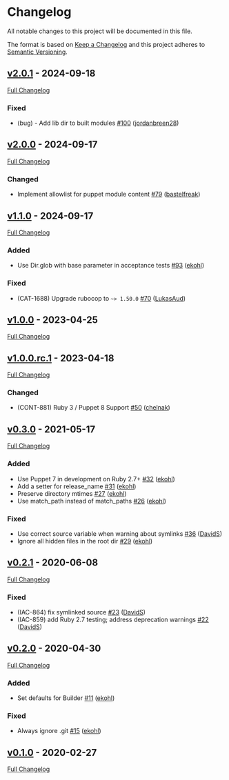 <!-- markdownlint-disable MD024 -->
# Changelog

All notable changes to this project will be documented in this file.

The format is based on [Keep a Changelog](http://keepachangelog.com/en/1.0.0/) and this project adheres to [Semantic Versioning](http://semver.org).

## [v2.0.1](https://github.com/puppetlabs/puppet-modulebuilder/tree/v2.0.1) - 2024-09-18

[Full Changelog](https://github.com/puppetlabs/puppet-modulebuilder/compare/v2.0.0...v2.0.1)

### Fixed

- (bug) - Add lib dir to built modules [#100](https://github.com/puppetlabs/puppet-modulebuilder/pull/100) ([jordanbreen28](https://github.com/jordanbreen28))

## [v2.0.0](https://github.com/puppetlabs/puppet-modulebuilder/tree/v2.0.0) - 2024-09-17

[Full Changelog](https://github.com/puppetlabs/puppet-modulebuilder/compare/v1.1.0...v2.0.0)

### Changed

- Implement allowlist for puppet module content [#79](https://github.com/puppetlabs/puppet-modulebuilder/pull/79) ([bastelfreak](https://github.com/bastelfreak))

## [v1.1.0](https://github.com/puppetlabs/puppet-modulebuilder/tree/v1.1.0) - 2024-09-17

[Full Changelog](https://github.com/puppetlabs/puppet-modulebuilder/compare/v1.0.0...v1.1.0)

### Added

- Use Dir.glob with base parameter in acceptance tests [#93](https://github.com/puppetlabs/puppet-modulebuilder/pull/93) ([ekohl](https://github.com/ekohl))

### Fixed

- (CAT-1688) Upgrade rubocop to `~> 1.50.0` [#70](https://github.com/puppetlabs/puppet-modulebuilder/pull/70) ([LukasAud](https://github.com/LukasAud))

## [v1.0.0](https://github.com/puppetlabs/puppet-modulebuilder/tree/v1.0.0) - 2023-04-25

[Full Changelog](https://github.com/puppetlabs/puppet-modulebuilder/compare/v1.0.0.rc.1...v1.0.0)

## [v1.0.0.rc.1](https://github.com/puppetlabs/puppet-modulebuilder/tree/v1.0.0.rc.1) - 2023-04-18

[Full Changelog](https://github.com/puppetlabs/puppet-modulebuilder/compare/v0.3.0...v1.0.0.rc.1)

### Changed

- (CONT-881) Ruby 3 / Puppet 8 Support [#50](https://github.com/puppetlabs/puppet-modulebuilder/pull/50) ([chelnak](https://github.com/chelnak))

## [v0.3.0](https://github.com/puppetlabs/puppet-modulebuilder/tree/v0.3.0) - 2021-05-17

[Full Changelog](https://github.com/puppetlabs/puppet-modulebuilder/compare/v0.2.1...v0.3.0)

### Added

- Use Puppet 7 in development on Ruby 2.7+ [#32](https://github.com/puppetlabs/puppet-modulebuilder/pull/32) ([ekohl](https://github.com/ekohl))
- Add a setter for release_name [#31](https://github.com/puppetlabs/puppet-modulebuilder/pull/31) ([ekohl](https://github.com/ekohl))
- Preserve directory mtimes [#27](https://github.com/puppetlabs/puppet-modulebuilder/pull/27) ([ekohl](https://github.com/ekohl))
- Use match_path instead of match_paths [#26](https://github.com/puppetlabs/puppet-modulebuilder/pull/26) ([ekohl](https://github.com/ekohl))

### Fixed

- Use correct source variable when warning about symlinks [#36](https://github.com/puppetlabs/puppet-modulebuilder/pull/36) ([DavidS](https://github.com/DavidS))
- Ignore all hidden files in the root dir [#29](https://github.com/puppetlabs/puppet-modulebuilder/pull/29) ([ekohl](https://github.com/ekohl))

## [v0.2.1](https://github.com/puppetlabs/puppet-modulebuilder/tree/v0.2.1) - 2020-06-08

[Full Changelog](https://github.com/puppetlabs/puppet-modulebuilder/compare/v0.2.0...v0.2.1)

### Fixed

- (IAC-864) fix symlinked source [#23](https://github.com/puppetlabs/puppet-modulebuilder/pull/23) ([DavidS](https://github.com/DavidS))
- (IAC-859) add Ruby 2.7 testing; address deprecation warnings [#22](https://github.com/puppetlabs/puppet-modulebuilder/pull/22) ([DavidS](https://github.com/DavidS))

## [v0.2.0](https://github.com/puppetlabs/puppet-modulebuilder/tree/v0.2.0) - 2020-04-30

[Full Changelog](https://github.com/puppetlabs/puppet-modulebuilder/compare/v0.1.0...v0.2.0)

### Added

- Set defaults for Builder [#11](https://github.com/puppetlabs/puppet-modulebuilder/pull/11) ([ekohl](https://github.com/ekohl))

### Fixed

- Always ignore .git [#15](https://github.com/puppetlabs/puppet-modulebuilder/pull/15) ([ekohl](https://github.com/ekohl))

## [v0.1.0](https://github.com/puppetlabs/puppet-modulebuilder/tree/v0.1.0) - 2020-02-27

[Full Changelog](https://github.com/puppetlabs/puppet-modulebuilder/compare/01ac316defabe60fb7d3c95ec2b219ad5e8e1591...v0.1.0)
